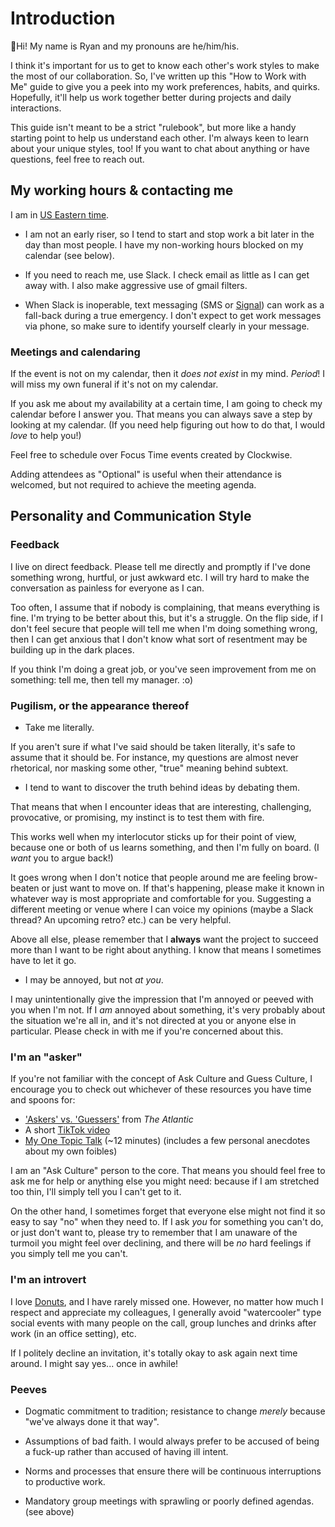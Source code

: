 # Introduction

👋Hi! My name is Ryan and my pronouns are he/him/his.

I think it's important for us to get to know each other's work styles
to make the most of our collaboration. So, I've written up this "How
to Work with Me" guide to give you a peek into my work preferences,
habits, and quirks. Hopefully, it'll help us work together better
during projects and daily interactions.

This guide isn't meant to be a strict "rulebook", but more like a
handy starting point to help us understand each other. I'm always keen
to learn about your unique styles, too! If you want to chat about
anything or have questions, feel free to reach out.

## My working hours & contacting me

I am in [US Eastern
time](https://www.timeanddate.com/worldclock/usa/ann-arbor).

- I am not an early riser, so I tend to start and stop work a bit
  later in the day than most people. I have my non-working hours blocked on my calendar (see below).

- If you need to reach me, use Slack. I check email as little as I can
  get away with. I also make aggressive use of gmail filters.

- When Slack is inoperable, text messaging (SMS or
  [Signal](https://signal.org)) can work as a
  fall-back during a true emergency. I don't expect to get work
  messages via phone, so make sure to identify yourself clearly in
  your message.

### Meetings and calendaring

If the event is not on my calendar, then it *does not exist* in my mind.
_Period_! I will miss my own funeral if it's not on my
calendar.

If you ask me about my availability at a certain time, I am going to
check my calendar before I answer you. That means you can always save a
step by looking at my calendar. (If you need help figuring out how to do
that, I would *love* to help you!)

Feel free to schedule over Focus Time events created by Clockwise.

Adding attendees as "Optional" is useful when their attendance is
welcomed, but not required to achieve the meeting agenda.

## Personality and Communication Style

### Feedback

I live on direct feedback. Please tell me directly and promptly if I've
done something wrong, hurtful, or just awkward etc. I will try hard to
make the conversation as painless for everyone as I can.

Too often, I assume that if nobody is complaining, that means everything
is fine. I'm trying to be better about this, but it's a struggle. On
the flip side, if I don't feel secure that people will tell me when
I'm doing something wrong, then I can get anxious that I don't know
what sort of resentment may be building up in the dark places.

If you think I'm doing a great job, or you've seen improvement from me
on something: tell me, then tell my manager. :o)

### Pugilism, or the appearance thereof

- Take me literally.

If you aren't sure if what I've said should be taken literally, it's
safe to assume that it should be. For instance, my questions are almost
never rhetorical, nor masking some other, "true" meaning behind
subtext.

- I tend to want to discover the truth behind ideas by debating them.

That means that when I encounter ideas that are interesting,
challenging, provocative, or promising, my instinct is to test them with
fire.

This works well when my interlocutor sticks up for their point of view,
because one or both of us learns something, and then I'm fully on
board. (I *want* you to argue back!)

It goes wrong when I don't notice that people around me are feeling
brow-beaten or just want to move on. If that's happening, please make
it known in whatever way is most appropriate and comfortable for you.
Suggesting a different meeting or venue where I can voice my opinions
(maybe a Slack thread? An upcoming retro? etc.) can be very helpful.

Above all else, please remember that I **always** want the project to
succeed more than I want to be right about anything. I know that means I
sometimes have to let it go.

- I may be annoyed, but not *at you*.

I may unintentionally give the impression that I'm annoyed or peeved
with you when I'm not. If I *am* annoyed about something, it's very
probably about the situation we're all in, and it's not directed at
you or anyone else in particular. Please check in with me if you're
concerned about this.

### I'm an "asker"

If you're not familiar with the concept of Ask Culture and Guess
Culture, I encourage you to check out whichever of these resources you
have time and spoons for:

- ['Askers' vs. 'Guessers'](https://12ft.io/proxy?q=https%3A%2F%2Fwww.theatlantic.com%2Fnational%2Farchive%2F2010%2F05%2Faskers-vs-guessers%2F340891%2F)
  from *The Atlantic*
- A short [TikTok video](https://www.tiktok.com/@maryrobinettekowal/video/7099897861491412270)
- [My One Topic Talk](https://www.youtube.com/watch?v=TNH64KhPLjM) (~12
  minutes) (includes a few personal anecdotes about my own foibles)

I am an "Ask Culture" person to the core. That means you should feel free
to ask me for help or anything else you might need: because if I am
stretched too thin, I'll simply tell you I can't get to it.

On the other hand, I sometimes forget that everyone else might not find
it so easy to say "no" when they need to. If I ask *you* for something
you can't do, or just don't want to, please try to remember that I am
unaware of the turmoil you might feel over declining, and there will be
*no* hard feelings if you simply tell me you can't.

### I'm an introvert

I love [Donuts](https://www.donut.com/), and I have rarely missed one. However, 
no matter how much I respect and appreciate my colleagues, I generally avoid 
"watercooler" type social events with many people on the call, group lunches and 
drinks after work (in an office setting), etc.

If I politely decline an invitation, it's totally okay to ask again
next time around. I might say yes... once in awhile!

### Peeves

- Dogmatic commitment to tradition; resistance to change *merely*
  because "we've always done it that way".

- Assumptions of bad faith. I would always prefer to be accused of
  being a fuck-up rather than accused of having ill intent.

- Norms and processes that ensure there will be continuous
  interruptions to productive work.

- Mandatory group meetings with sprawling or poorly defined agendas.
  (see above)
